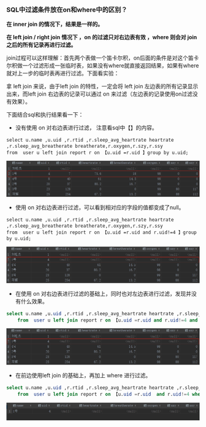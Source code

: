 ### SQL中过滤条件放在on和where中的区别？

**在 inner join 的情况下，结果是一样的。**

**在 left join / right join 情况下 ，on 的过滤只对右边表有效 ，where 则会对 join 之后的所有记录再进行过滤。**

join过程可以这样理解：首先两个表做一个笛卡尔积，on后面的条件是对这个笛卡尔积做一个过滤形成一张临时表，如果没有where就直接返回结果，如果有where就对上一步的临时表再进行过滤。下面看实验：

拿 left join 来说，由于left join 的特性，一定会将 left join 左边表的所有记录显示出来，而left join 右边表的记录可以通过  on 来过滤（左边表的记录使用on过滤没有效果）。

下面结合sql和执行结果看一下：

- 没有使用 on 对右边表进行过滤， 注意看sql中【】的内容。

```mysql
select u.name ,u.uid ,r.rtid ,r.sleep_avg_heartrate heartrate ,r.sleep_avg_breatherate breatherate,r.oxygen,r.szy,r.ssy
from  user u left join report r on 【u.uid =r.uid 】group by u.uid;
```

![](./img\1583202054(1).jpg)

- 使用 on 对右边表进行过滤，可以看到相对应的字段的值都变成了null。

```mysql
select u.name ,u.uid ,r.rtid ,r.sleep_avg_heartrate heartrate ,r.sleep_avg_breatherate breatherate,r.oxygen,r.szy,r.ssy
from  user u left join report r on 【u.uid =r.uid and r.uid!=4 】group by u.uid;
```

![](./\img\1583201828(1).jpg)

- 在使用 on 对右边表进行过滤的基础上，同时也对左边表进行过滤，发现并没有什么效果。

```sql
select u.name ,u.uid ,r.rtid ,r.sleep_avg_heartrate heartrate ,r.sleep_avg_breatherate breatherate,r.oxygen,r.szy,r.ssy
    from  user u left join report r on 【u.uid =r.uid and r.uid!=4 and u.uid!=4 】group by u.uid;
```

![](./\img\1583201828(1).jpg)

- 在前边使用left join 的基础上，再加上 where 进行过滤。

```sql
select u.name ,u.uid ,r.rtid ,r.sleep_avg_heartrate heartrate ,r.sleep_avg_breatherate breatherate,r.oxygen,r.szy,r.ssy
    from  user u left join report r on 【u.uid =r.uid  and r.uid!=4 where u.uid=4 】group by u.uid;
```

![](./\img\1583202935(1).jpg)